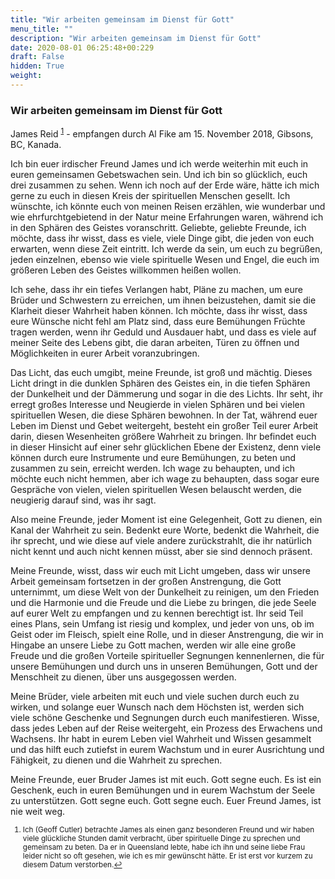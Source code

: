 ```yaml
---
title: "Wir arbeiten gemeinsam im Dienst für Gott"
menu_title: ""
description: "Wir arbeiten gemeinsam im Dienst für Gott"
date: 2020-08-01 06:25:48+00:229
draft: False
hidden: True
weight:
---
```

### Wir arbeiten gemeinsam im Dienst für Gott

James Reid <sup id="a1">[1](#f1)</sup> - empfangen durch Al Fike am 15. November 2018, Gibsons, BC, Kanada.

Ich bin euer irdischer Freund James und ich werde weiterhin mit euch in euren gemeinsamen Gebetswachen sein. Und ich bin so glücklich, euch drei zusammen zu sehen. Wenn ich noch auf der Erde wäre, hätte ich mich gerne zu euch in diesen Kreis der spirituellen Menschen gesellt. Ich wünschte, ich könnte euch von meinen Reisen erzählen, wie wunderbar und wie ehrfurchtgebietend in der Natur meine Erfahrungen waren, während ich in den Sphären des Geistes voranschritt. Geliebte, geliebte Freunde, ich möchte, dass ihr wisst, dass es viele, viele Dinge gibt, die jeden von euch erwarten, wenn diese Zeit eintritt. Ich werde da sein, um euch zu begrüßen, jeden einzelnen, ebenso wie viele spirituelle Wesen und Engel, die euch im größeren Leben des Geistes willkommen heißen wollen.

Ich sehe, dass ihr ein tiefes Verlangen habt, Pläne zu machen, um eure Brüder und Schwestern zu erreichen, um ihnen beizustehen, damit sie die Klarheit dieser Wahrheit haben können. Ich möchte, dass ihr wisst, dass eure Wünsche nicht fehl am Platz sind, dass eure Bemühungen Früchte tragen werden, wenn ihr Geduld und Ausdauer habt, und dass es viele auf meiner Seite des Lebens gibt, die daran arbeiten, Türen zu öffnen und Möglichkeiten in eurer Arbeit voranzubringen.

Das Licht, das euch umgibt, meine Freunde, ist groß und mächtig. Dieses Licht dringt in die dunklen Sphären des Geistes ein, in die tiefen Sphären der Dunkelheit und der Dämmerung und sogar in die des Lichts. Ihr seht, ihr erregt großes Interesse und Neugierde in vielen Sphären und bei vielen spirituellen Wesen, die diese Sphären bewohnen. In der Tat, während euer Leben im Dienst und Gebet weitergeht, besteht ein großer Teil eurer Arbeit darin, diesen Wesenheiten größere Wahrheit zu bringen. Ihr befindet euch in dieser Hinsicht auf einer sehr glücklichen Ebene der Existenz, denn viele können durch eure Instrumente und eure Bemühungen, zu beten und zusammen zu sein, erreicht werden. Ich wage zu behaupten, und ich möchte euch nicht hemmen, aber ich wage zu behaupten, dass sogar eure Gespräche von vielen, vielen spirituellen Wesen belauscht werden, die neugierig darauf sind, was ihr sagt.

Also meine Freunde, jeder Moment ist eine Gelegenheit, Gott zu dienen, ein Kanal der Wahrheit zu sein. Bedenkt eure Worte, bedenkt die Wahrheit, die ihr sprecht, und wie diese auf viele andere zurückstrahlt, die ihr natürlich nicht kennt und auch nicht kennen müsst, aber sie sind dennoch präsent.

Meine Freunde, wisst, dass wir euch mit Licht umgeben, dass wir unsere Arbeit gemeinsam fortsetzen in der großen Anstrengung, die Gott unternimmt, um diese Welt von der Dunkelheit zu reinigen, um den Frieden und die Harmonie und die Freude und die Liebe zu bringen, die jede Seele auf eurer Welt zu empfangen und zu kennen berechtigt ist. Ihr seid Teil eines Plans, sein Umfang ist riesig und komplex, und jeder von uns, ob im Geist oder im Fleisch, spielt eine Rolle, und in dieser Anstrengung, die wir in Hingabe an unsere Liebe zu Gott machen, werden wir alle eine große Freude und die großen Vorteile spiritueller Segnungen kennenlernen, die für unsere Bemühungen und durch uns in unseren Bemühungen, Gott und der Menschheit zu dienen, über uns ausgegossen werden.

Meine Brüder, viele arbeiten mit euch und viele suchen durch euch zu wirken, und solange euer Wunsch nach dem Höchsten ist, werden sich viele schöne Geschenke und Segnungen durch euch manifestieren. Wisse, dass jedes Leben auf der Reise weitergeht, ein Prozess des Erwachens und Wachsens. Ihr habt in eurem Leben viel Wahrheit und Wissen gesammelt und das hilft euch zutiefst in eurem Wachstum und in eurer Ausrichtung und Fähigkeit, zu dienen und die Wahrheit zu sprechen.

Meine Freunde, euer Bruder James ist mit euch. Gott segne euch. Es ist ein Geschenk, euch in euren Bemühungen und in eurem Wachstum der Seele zu unterstützen. Gott segne euch. Gott segne euch. Euer Freund James, ist nie weit weg.
<small>

1. <large id="f1"> Ich (Geoff Cutler) betrachte James als einen ganz besonderen Freund und wir haben viele glückliche Stunden damit verbracht, über spirituelle Dinge zu sprechen und gemeinsam zu beten. Da er in Queensland lebte, habe ich ihn und seine liebe Frau leider nicht so oft gesehen, wie ich es mir gewünscht hätte. Er ist erst vor kurzem zu diesem Datum verstorben.[↩](#a1)
